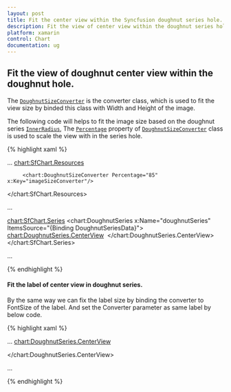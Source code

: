 ```yaml
---
layout: post
title: Fit the center view within the Syncfusion doughnut series hole.
description: Fit the view of center view within the doughnut series hole.
platform: xamarin
control: Chart
documentation: ug
---
```


## Fit the view of doughnut center view within the doughnut hole. 

The [`DoughnutSizeConverter`](https://help.syncfusion.com/cr/cref_files/xamarin/Syncfusion.SfChart.XForms~Syncfusion.SfChart.XForms.DoughnutSizeConverter.html) is the converter class, which is used to fit the view size by binded this class with Width and Height of the image. 

The following code will helps to fit the image size based on the doughnut series [`InnerRadius`](https://help.syncfusion.com/cr/cref_files/xamarin/Syncfusion.SfChart.XForms~Syncfusion.SfChart.XForms.DoughnutSeries~InnerRadius.html), The [`Percentage`](https://help.syncfusion.com/cr/cref_files/xamarin/Syncfusion.SfChart.XForms~Syncfusion.SfChart.XForms.DoughnutSizeConverter~Percentage.html) property of [`DoughnutSizeConverter`](https://help.syncfusion.com/cr/cref_files/xamarin/Syncfusion.SfChart.XForms~Syncfusion.SfChart.XForms.DoughnutSizeConverter.html) class  is used to scale the view with in the series hole.

{% highlight xaml %}

…
<chart:SfChart.Resources>

         <chart:DoughnutSizeConverter Percentage="85" x:Key="imageSizeConverter"/>

</chart:SfChart.Resources>

…


  <chart:SfChart.Series>
                <chart:DoughnutSeries x:Name="doughnutSeries" ItemsSource="{Binding DoughnutSeriesData}">
<chart:DoughnutSeries.CenterView>
<Image Source="Person.png" HeightRequest="{Binding InnerRadius, Converter={StaticResource imageSizeConverter}}" WidthRequest="{Binding InnerRadius, Converter={StaticResource imageSizeConverter}}"  HorizontalOptions="Center" VerticalOptions="Center" >
</Image>
                  </chart:DoughnutSeries.CenterView>
  </chart:SfChart.Series>

…

{% endhighlight %}

#### Fit the label of center view in doughnut series. 

By the same way we can fix the label size by binding the converter to FontSize of the label. And set the Converter parameter as same label by below code. 

{% highlight xaml %}

…
<chart:DoughnutSeries.CenterView>

<Label x:Name="Center_Text" Text="{Binding BindingContext.CenterText }"  FontSize="{Binding InnerRadius, Converter={StaticResource centerViewSizeConverter},ConverterParameter={x:Reference Center_Text}}" HorizontalTextAlignment="Center"/>

</chart:DoughnutSeries.CenterView>

… 

{% endhighlight %}
